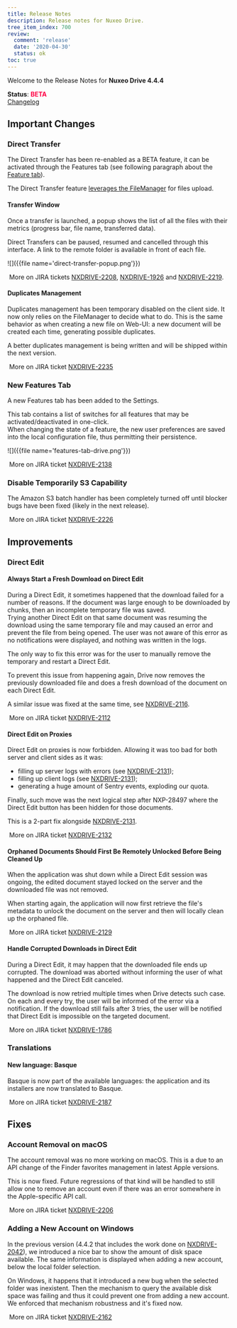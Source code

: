 ```yaml
---
title: Release Notes
description: Release notes for Nuxeo Drive.
tree_item_index: 700
review:
  comment: 'release'
  date: '2020-04-30'
  status: ok
toc: true
---
```


Welcome to the Release Notes for **Nuxeo Drive 4.4.4**

**Status**: <font color="#ff0044">**BETA**</font> </br>
<i class="fa fa-long-arrow-right" aria-hidden="true"></i> [Changelog](https://github.com/nuxeo/nuxeo-drive/blob/master/docs/changes/4.4.4.md)

## Important Changes

### Direct Transfer

The Direct Transfer has been re-enabled as a BETA feature, it can be activated through the Features tab (see following paragraph about the [Feature tab](#new-feature-tab)).

The Direct Transfer feature [leverages the FileManager](https://jira.nuxeo.com/browse/NXDRIVE-2065) for files upload.

#### Transfer Window

Once a transfer is launched, a popup shows the list of all the files with their metrics (progress bar, file name, transferred data).

Direct Transfers can be paused, resumed and cancelled through this interface. A link to the remote folder is available in front of each file.

![]({{file name='direct-transfer-popup.png'}})

<i class="fa fa-long-arrow-right" aria-hidden="true"></i>&nbsp;More on JIRA tickets [NXDRIVE-2208](https://jira.nuxeo.com/browse/NXDRIVE-2208), [NXDRIVE-1926](https://jira.nuxeo.com/browse/NXDRIVE-1926) and [NXDRIVE-2219](https://jira.nuxeo.com/browse/NXDRIVE-2219).

#### Duplicates Management

Duplicates management has been temporary disabled on the client side. It now only relies on the FileManager to decide what to do. This is the same behavior as when creating a new file on Web-UI: a new document will be created each time, generating possible duplicates.

A better duplicates management is being written and will be shipped within the next version.

<i class="fa fa-long-arrow-right" aria-hidden="true"></i>&nbsp;More on JIRA ticket [NXDRIVE-2235](https://jira.nuxeo.com/browse/NXDRIVE-2235)

### New Features Tab

A new Features tab has been added to the Settings.

This tab contains a list of switches for all features that may be activated/deactivated in one-click.</br>
When changing the state of a feature, the new user preferences are saved into the local configuration file, thus permitting their persistence.

![]({{file name='features-tab-drive.png'}})

<i class="fa fa-long-arrow-right" aria-hidden="true"></i>&nbsp;More on JIRA ticket [NXDRIVE-2138](https://jira.nuxeo.com/browse/NXDRIVE-2138)

### Disable Temporarily S3 Capability

The Amazon S3 batch handler has been completely turned off until blocker bugs have been fixed (likely in the next release).

<i class="fa fa-long-arrow-right" aria-hidden="true"></i>&nbsp;More on JIRA ticket [NXDRIVE-2226](https://jira.nuxeo.com/browse/NXDRIVE-2226)

## Improvements

### Direct Edit

#### Always Start a Fresh Download on Direct Edit

During a Direct Edit, it sometimes happened that the download failed for a number of reasons.
If the document was large enough to be downloaded by chunks, then an incomplete temporary file was saved.</br>
Trying another Direct Edit on that same document was resuming the download using the same temporary file and may caused an error and prevent the file from being opened. The user was not aware of this error as no notifications were displayed, and nothing was written in the logs.

The only way to fix this error was for the user to manually remove the temporary and restart a Direct Edit.

To prevent this issue from happening again, Drive now removes the previously downloaded file and does a fresh download of the document on each Direct Edit.

A similar issue was fixed at the same time, see [NXDRIVE-2116](https://jira.nuxeo.com/browse/NXDRIVE-2116).

<i class="fa fa-long-arrow-right" aria-hidden="true"></i>&nbsp;More on JIRA ticket [NXDRIVE-2112](https://jira.nuxeo.com/browse/NXDRIVE-2112)

#### Direct Edit on Proxies

Direct Edit on proxies is now forbidden. Allowing it was too bad for both server and client sides as it was:

- filling up server logs with errors (see [NXDRIVE-2131](https://jira.nuxeo.com/browse/NXDRIVE-2131));
- filling up client logs (see [NXDRIVE-2131](https://jira.nuxeo.com/browse/NXDRIVE-2131));
- generating a huge amount of Sentry events, exploding our quota.

Finally, such move was the next logical step after NXP-28497 where the Direct Edit button has been hidden for those documents.

This is a 2-part fix alongside [NXDRIVE-2131](https://jira.nuxeo.com/browse/NXDRIVE-2131).

<i class="fa fa-long-arrow-right" aria-hidden="true"></i>&nbsp;More on JIRA ticket [NXDRIVE-2132](https://jira.nuxeo.com/browse/NXDRIVE-2132)

#### Orphaned Documents Should First Be Remotely Unlocked Before Being Cleaned Up

When the application was shut down while a Direct Edit session was ongoing, the edited document stayed locked on the server and the downloaded file was not removed.

When starting again, the application will now first retrieve the file's metadata to unlock the document on the server and then will locally clean up the orphaned file.

<i class="fa fa-long-arrow-right" aria-hidden="true"></i>&nbsp;More on JIRA ticket [NXDRIVE-2129](https://jira.nuxeo.com/browse/NXDRIVE-2129)

#### Handle Corrupted Downloads in Direct Edit

During a Direct Edit, it may happen that the downloaded file ends up corrupted.
The download was aborted without informing the user of what happened and the Direct Edit canceled.

The download is now retried multiple times when Drive detects such case. On each and every try, the user will be informed of the error via a notification. If the download still fails after 3 tries, the user will be notified that Direct Edit is impossible on the targeted document.

<i class="fa fa-long-arrow-right" aria-hidden="true"></i>&nbsp;More on JIRA ticket [NXDRIVE-1786](https://jira.nuxeo.com/browse/NXDRIVE-1786)

### Translations

#### New language: Basque

Basque is now part of the available languages: the application and its installers are now translated to Basque.

<i class="fa fa-long-arrow-right" aria-hidden="true"></i>&nbsp;More on JIRA ticket [NXDRIVE-2187](https://jira.nuxeo.com/browse/NXDRIVE-2187)

## Fixes

### Account Removal on macOS

The account removal was no more working on macOS. This is a due to an API change of the Finder favorites management in latest Apple versions.

This is now fixed. Future regressions of that kind will be handled to still allow one to remove an account even if there was an error somewhere in the Apple-specific API call.

<i class="fa fa-long-arrow-right" aria-hidden="true"></i>&nbsp;More on JIRA ticket [NXDRIVE-2206](https://jira.nuxeo.com/browse/NXDRIVE-2206)

### Adding a New Account on Windows

In the previous version (4.4.2 that includes the work done on [NXDRIVE-2042](https://jira.nuxeo.com/browse/NXDRIVE-2042)), we introduced a nice bar to show the amount of disk space available. The same information is displayed when adding a new account, below the local folder selection.

On Windows, it happens that it introduced a new bug when the selected folder was inexistent. Then the mechanism to query the available disk space was failing and thus it could prevent one from adding a new account.
We enforced that mechanism robustness and it's fixed now.

<i class="fa fa-long-arrow-right" aria-hidden="true"></i>&nbsp;More on JIRA ticket [NXDRIVE-2162](https://jira.nuxeo.com/browse/NXDRIVE-2162)


<!--To be published when 4.4.4 released
## Download Links

- [GNU/Linux](https://community.nuxeo.com/static/drive-updates/release/nuxeo-drive-4.4.4-x86_64.AppImage)
- [macOS](https://community.nuxeo.com/static/drive-updates/release/nuxeo-drive-4.4.4.dmg)
- [Windows](https://community.nuxeo.com/static/drive-updates/release/nuxeo-drive-4.4.4.exe)
-->
